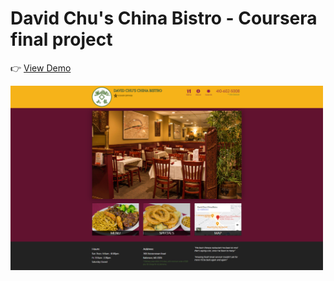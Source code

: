 # David Chu's China Bistro - Coursera final project

👉 [View Demo](https://thanh-luan-nguyen.github.io/China-Bistro/)

<img src="https://github.com/thanh-luan-nguyen/thanh-luan-nguyen/blob/main/project_preview_gifs/others/China%20Bistro.png" width=500/>
